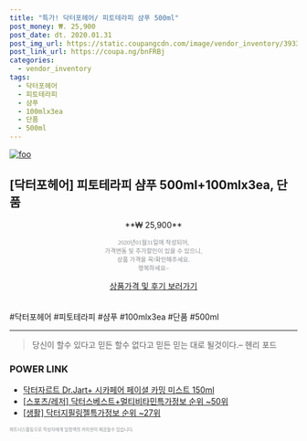 ```yaml
--- 
title: "특가! 닥터포헤어/ 피토테라피 샴푸 500ml" 
post_money: ₩. 25,900 
post_date: dt. 2020.01.31 
post_img_url: https://static.coupangcdn.com/image/vendor_inventory/3933/48ef9a6e31f8051c8a5d338bd03ec06b334f2c1f122ffb96189b13b62500.jpg 
post_link_url: https://coupa.ng/bnFRBj 
categories: 
  - vendor_inventory 
tags: 
  - 닥터포헤어 
  - 피토테라피 
  - 샴푸 
  - 100mlx3ea 
  - 단품 
  - 500ml 
--- 
```

[![foo](https://static.coupangcdn.com/image/vendor_inventory/3933/48ef9a6e31f8051c8a5d338bd03ec06b334f2c1f122ffb96189b13b62500.jpg)](https://coupa.ng/bnFRBj) 

## [닥터포헤어] 피토테라피 샴푸 500ml+100mlx3ea, 단품 
<p style="text-align: center;">**₩ 25,900**</p> 
<p style="text-align: center;"><span style="color: #898c8f; font-family: Georgia,Times,serif; font-size: 0.75em;">2020년01월31일에 작성되어, <br>가격변동 및 추가할인이 있을 수 있으니,<br> 상품 가격을 꼭!확인해주세요.<br>행복하세요~</span> 
</p>	 
<div markdown="0" style="text-align: center;"><a href="https://coupa.ng/bnFRBj" class="btn btn--success">상품가격 및 후기 보러가기</a></div> 
<br><br> 
  #닥터포헤어 #피토테라피 #샴푸 #100mlx3ea #단품 #500ml 
<hr> 

> 당신이 할수 있다고 믿든 할수 없다고 믿든 믿는 대로 될것이다.–  헨리 포드 


### POWER LINK

* <a href="https://blog.naver.com/santokki14/221781209497" target="_blank">닥터자르트 Dr.Jart+ 시카페어 페이셜 카밍 미스트 150ml</a>
* <a href="https://blog.naver.com/sakai111/221775376613" target="_blank"> [스포츠/레저] 닥터스베스트+멀티비타민특가정보 순위 ~50위</a>
* <a href="https://blog.naver.com/sakai111/221774887414" target="_blank"> [생활] 닥터지필링젤특가정보 순위 ~27위</a>

<span style="color: #898c8f; font-family: Georgia,Times,serif; font-size: 0.55em;">파트너스활동으로 작성자에게 일정액의 커미션이 제공될수 있습니다.</span> 
